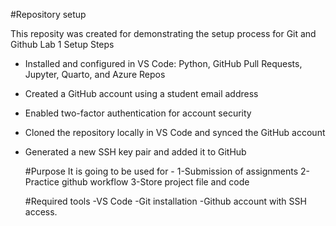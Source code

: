 #Repository setup

This reposity was created for demonstrating the setup process for Git and Github
 Lab 1 Setup Steps
- Installed and configured in VS Code: Python, GitHub Pull Requests, Jupyter, Quarto, and Azure Repos
- Created a GitHub account using a student email address  
- Enabled two-factor authentication for account security  
- Cloned the repository locally in VS Code and synced the GitHub account  
- Generated a new SSH key pair and added it to GitHub

   #Purpose
  It is going to be used for -
  1-Submission of assignments
  2-Practice github workflow
  3-Store project file and code

   #Required tools
  -VS Code
  -Git installation
  -Github account with SSH access.
  
  
